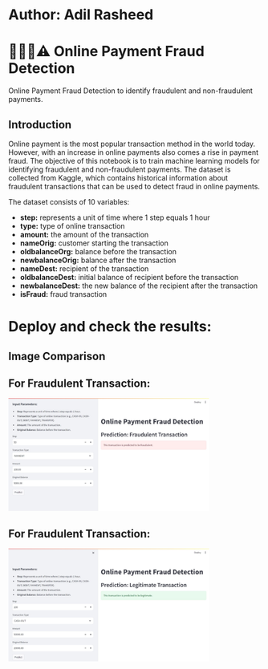 # Author: Adil Rasheed
# 🕵🏻🚨⚠️ Online Payment Fraud Detection
Online Payment Fraud Detection to identify fraudulent and non-fraudulent payments.

## Introduction
Online payment is the most popular transaction method in the world today. However, with an increase in online payments also comes a rise in payment fraud. The objective of this notebook is to train machine learning models for identifying fraudulent and non-fraudulent payments. The dataset is collected from Kaggle, which contains historical information about fraudulent transactions that can be used to detect fraud in online payments.

The dataset consists of 10 variables:

- **step:** represents a unit of time where 1 step equals 1 hour
- **type:** type of online transaction
- **amount:** the amount of the transaction
- **nameOrig:** customer starting the transaction
- **oldbalanceOrg:** balance before the transaction
- **newbalanceOrig:** balance after the transaction
- **nameDest:** recipient of the transaction
- **oldbalanceDest:** initial balance of recipient before the transaction
- **newbalanceDest:** the new balance of the recipient after the transaction
- **isFraud:** fraud transaction

# Deploy and check the results:
## Image Comparison

<p align="center">
  <h2>For Fraudulent Transaction:</h2>
  <img src="https://github.com/adilrasheed139/Fraud-Detection-ML-Project/blob/main/Fraudulent%20Transaction%20.jpg" alt="Image 1" width="400"/>
  <h2>For Fraudulent Transaction:</h2>
  <img src="https://github.com/adilrasheed139/Fraud-Detection-ML-Project/blob/main/Legitimate%20Transaction.jpg" alt="Image 2" width="400"/>
</p>
